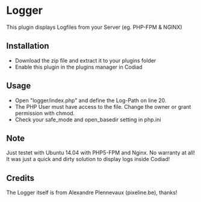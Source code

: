 # Logger

This plugin displays Logfiles from your Server (eg. PHP-FPM & NGINX) 

## Installation

- Download the zip file and extract it to your plugins folder
- Enable this plugin in the plugins manager in Codiad

## Usage

- Open "logger/index.php" and define the Log-Path on line 20.
- The PHP User must have access to the file. Change the owner or grant permission with chmod.
- Check your safe_mode and open_basedir setting in php.ini

## Note

Just testet with Ubuntu 14.04 with PHP5-FPM and Nginx. 
No warranty at all! It was just a quick and dirty solution to display logs inside Codiad!

## Credits

The Logger itself is from Alexandre Plennevaux (pixeline.be), thanks!



